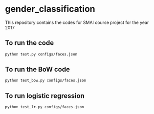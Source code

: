 # gender_classification
This repository contains the codes for SMAI course project for the year 2017

## To run the code 

``` bash
python test.py configs/faces.json
```


## To run the BoW code 

``` bash
python test_bow.py configs/faces.json
```
 ## To run logistic regression

 ```bash
 python test_lr.py configs/faces.json
 ```

 